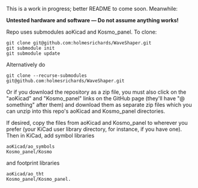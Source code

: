 This is a work in progress; better README to come soon. Meanwhile:

**Untested hardware and software — Do not assume anything works!**

Repo uses submodules aoKicad and Kosmo_panel. To clone:

```
git clone git@github.com:holmesrichards/WaveShaper.git
git submodule init
git submodule update
```


Alternatively do

```
git clone --recurse-submodules git@github.com:holmesrichards/WaveShaper.git
```

Or if you download the repository as a zip file, you must also click on the "aoKicad" and "Kosmo\_panel" links on the GitHub page (they'll have "@ something" after them) and download them as separate zip files which you can unzip into this repo's aoKicad and Kosmo\_panel directories.

If desired, copy the files from aoKicad and Kosmo\_panel to wherever you prefer (your KiCad user library directory, for instance, if you have one). Then in KiCad, add symbol libraries 

```
aoKicad/ao_symbols
Kosmo_panel/Kosmo
```
and footprint libraries 
```
aoKicad/ao_tht
Kosmo_panel/Kosmo_panel.
```
